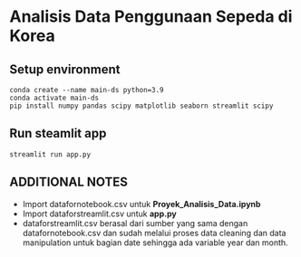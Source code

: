 # Analisis Data Penggunaan Sepeda di Korea

## Setup environment
```
conda create --name main-ds python=3.9
conda activate main-ds
pip install numpy pandas scipy matplotlib seaborn streamlit scipy
```

## Run steamlit app
```
streamlit run app.py
```

## ADDITIONAL NOTES
- Import datafornotebook.csv untuk **Proyek_Analisis_Data.ipynb**
- Import dataforstreamlit.csv untuk **app.py**
- dataforstreamlit.csv berasal dari sumber yang sama dengan datafornotebook.csv dan sudah melalui proses data cleaning dan data manipulation untuk bagian date sehingga ada variable year dan month.

